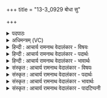 +++
title = "13-3_0929 बोधा सु"

+++
<details><summary>पदपाठः</summary>

बो꣡ध꣢꣯। सु। मे꣣। मघवन्। वा꣡च꣢꣯म्। आ। इ꣣मा꣡म्। याम्। ते꣣। व꣡सि꣢꣯ष्ठः। अ꣡र्च꣢꣯ति। प्र꣡श꣢꣯स्तिम्। प्र। श꣣स्तिम्। इमा꣢। ब्र꣡ह्म꣢꣯। स꣣धमा꣡दे꣢। स꣣ध। मा꣡दे꣢। जु꣣षस्व। ९२९।
</details>

<details><summary>अधिमन्त्रम् (VC)</summary>

- इन्द्रः
- वसिष्ठो मैत्रावरुणिः
- विराडनुष्टुप्
- गान्धारः
</details>

<details><summary>हिन्दी : आचार्य रामनाथ वेदालंकार - विषयः</summary>

अब उपासक परमात्मा को सम्बोधन करता है।
</details>

<details><summary>हिन्दी : आचार्य रामनाथ वेदालंकार - पदार्थः</summary>

पदार्थान्वयभाषाः -  हे(मघवन्)ऐश्वर्यवान् वा दानवान् परमात्मन्!आप(मे)मेरी(इमाम्)इस(प्रशस्तिं वाचम्)आपके गुण-गान की वाणी को(सु आ बोध)भली-भाँति जानिए, (याम्)जिस वाणी को(ते)आपके लिए(वसिष्ठः अर्चति)अपने अन्दर सद्गुणों को अतिशयरूप से बसानेवाला मनुष्य उच्चारण कर रहा है—अर्थात् मैं उच्चारण कर रहा हूँ। आप(सधमादे)सामूहिक उपासना-यज्ञ में(इमा ब्रह्म)इन स्तोत्रों को(जुषस्व)स्वीकार कीजिए ॥३॥
</details>

<details><summary>हिन्दी : आचार्य रामनाथ वेदालंकार - भावार्थः</summary>

भावार्थभाषाः -  जो लोग श्रद्धा से परमात्मा की गुणावलि की प्रशंसा करते हैं,वे स्वयं भी गुणी होकर उत्कर्ष प्राप्त करते हैं ॥३॥
</details>

<details><summary>संस्कृत : आचार्य रामनाथ वेदालंकार - विषयः</summary>

अथोपासकः परमात्मानं सम्बोधयति।
</details>

<details><summary>संस्कृत : आचार्य रामनाथ वेदालंकार - पदार्थः</summary>

पदार्थान्वयभाषाः -  हे(मघवन्)ऐश्वर्यवन् दानवन् वा परमात्मन्!त्वम्(मे)मम(इमाम्)एताम्(प्रशस्तिं वाचम्)त्वद्गुणावलिगानरूपां वाणीम्(सु आ बोध)सम्यग् जानीहि, (याम्)वाचम्(ते)तुभ्यम्(वसिष्ठः अर्चति)स्वाभ्यन्तरे सद्गुणानाम् अतिशयेन वासकः जनः उच्चारयति,वसिष्ठोऽहमुच्चारयामीत्यर्थः।[अत्र स्वात्मार्थे प्रथमपुरुषप्रयोगः।]त्वम्(सधमादेः)सामूहिके उपासनायज्ञे।[सह माद्यन्ति जना अत्र इति सधमादो यज्ञः।] (इमा ब्रह्म)इमानि ब्रह्माणि एतानि स्तोत्राणि(जुषस्व)स्वीकुरु।[इमा,ब्रह्म इत्युभयत्र ‘शेश्छन्दसि बहुलम्। अ० ६।१।७०’ इति शेर्लोपः]॥३॥१
</details>

<details><summary>संस्कृत : आचार्य रामनाथ वेदालंकार - भावार्थः</summary>

भावार्थभाषाः -  ये श्रद्धया परमात्मनो गुणावलिं प्रशंसन्ति ते स्वयमपि गुणिनो भूत्वोत्कर्षं लभन्ते ॥३॥
</details>

<details><summary>संस्कृत : आचार्य रामनाथ वेदालंकार - पादटिप्पनी</summary>

टिप्पणी:   १.दयानन्दस्वामिना ऋग्भाष्ये मन्त्रोऽयं विद्वद्विषये व्याख्यातः।
</details>